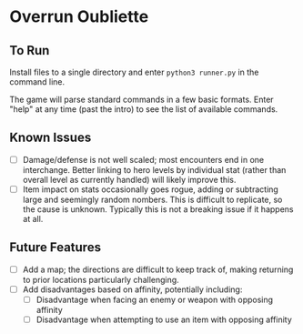 # Overrun Oubliette

## To Run

Install files to a single directory and enter `python3 runner.py` in the command line.

The game will parse standard commands in a few basic formats. Enter "help" at any time (past the intro) to see the list of available commands.

## Known Issues
- [ ] Damage/defense is not well scaled; most encounters end in one interchange. Better linking to hero levels by individual stat (rather than overall level as currently handled) will likely improve this.
- [ ] Item impact on stats occasionally goes rogue, adding or subtracting large and seemingly random nombers. This is difficult to replicate, so the cause is unknown. Typically this is not a breaking issue if it happens at all.

## Future Features

- [ ] Add a map; the directions are difficult to keep track of, making returning  to prior locations particularly challenging.
- [ ] Add disadvantages based on affinity, potentially including:
  - [ ] Disadvantage when facing an enemy or weapon with opposing affinity
  - [ ] Disadvantage when attempting to use an item with opposing affinity
